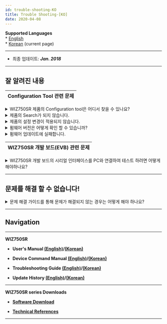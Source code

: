 ```yaml
---
id: trouble-shooting-KO
title: Trouble Shooting-[KO]
date: 2020-04-08
---
```


**Supported Languages**  
\* [English](./Trouble-Shooting-EN.md)  
\* [Korean](./Trouble-Shooting-KO.md) (current page)

-----

  - 최종 업데이트: ***Jan. 2018***

-----

## 잘 알려진 내용

| Configuration Tool 관련 문제 |
| ---------------------------- |

<details>
<summary>WIZ750SR 제품의 Configuration tool은 어디서 찾을 수 있나요?</summary>

  - WIZ750SR은 WIZ107/108SR과 호환 되도록 제작된 제품입니다. 때문에 별도의 Configuration
    tool을 제공하지 않으며, WIZ107/107SR 제품의 Configuration tool로 제품의 설정을 수행 할
    수 있습니다.

  - 최신 버전의 Configuration tool은 [다운로드 페이지](./Download.md) 에서 찾을 수 있습니다.

</details>

<details>
<summary>제품의 Search가 되지 않습니다.</summary>

  - 제품의 전원 및 이더넷 케이블의 연결을 확인 바랍니다.

  - PC에서 모듈로 Ping 요청과 응답이 정상적으로 수행 되는지 확인 부탁 드립니다.
      - Windows의 경우 다음과 같이 확인 할 수 있습니다.
        1.  실행 \> cmd 입력
        2.  ping 192.168.xxx.xxx (제품에 할당된 IP 입력)
        3.  응답 확인

|                                                                                                      |
| ---------------------------------------------------------------------------------------------------- |
| ![](https://d3cmhcsnvv7jc.cloudfront.net/docs/img/products/wiz750sr/troubleshooting/windows_cmd.png) |
| Windows Run에서 'cmd' 커맨드 입력 실행                                                               |

|                                                                                                         |
| ------------------------------------------------------------------------------------------------------- |
| ![](https://d3cmhcsnvv7jc.cloudfront.net/docs/img/products/wiz750sr/troubleshooting/ping_success_0.png) |
| Ping request / reply 성공                                                                               |

|                                                                                                        |
| ------------------------------------------------------------------------------------------------------ |
| ![](https://d3cmhcsnvv7jc.cloudfront.net/docs/img/products/wiz750sr/troubleshooting/ping_failed_0.png) |
| Ping request / reply 실패                                                                              |

  - WIZ750SR 제품의 설정 툴에서 제공하는 UDP Search 기능은 **UDP broadcast, 포트
    50001번**을 이용합니다. **OS의 방화벽**과 **백신 프로그램**을 해제 하신 후 다시 테스트 부탁
    드립니다. 

  - 만약 UDP 포트 관련 문제 인 경우, OS의 인바운드 / 아웃바운드 포트 규칙 설정을 통해 Search 및 펌웨어
    업데이트용 포트 (UDP/TCP 50001, TCP 50002)를 열도록 설정 할 수 있습니다.

  - 여러 개의 네트워크 어댑터를 사용하는 경우, 네트워크 인터페이스 메트릭(Metric) 우선 순위에 따라 패킷 전달에 오류가
    발생 할 수 있습니다. OS 설정에서 사용 중인 하나의 네트워크 어댑터를 제외한 나머지를 **비 활성화 후 다시 테스트**
    바랍니다.
      - 이러한 상황은 VMware 혹은 Virtual Box 등의 **가상머신(VM) 사용 시, VM의 네트워킹을 위해
        생성된 '가상 이더넷 어댑터'에 의해 발생** 할 수 있습니다.
        
</details>

<details>
<summary>제품의 설정 변경이 적용되지 않습니다.</summary>

  - 설정을 변경 하신 후, Configuration tool 상단의 'Setting' 아이콘을 클릭하시면 제품의 재시작과 함께
    변경된 설정 내용이 적용됩니다.

|                                                                                                    |
| -------------------------------------------------------------------------------------------------- |
| ![](https://d3cmhcsnvv7jc.cloudfront.net/docs/img/products/wiz750sr/gettingstarted/configtool.png) |
| WIZ107/108SR & **WIZ750SR** Configuration Tool                                                     |

</details>

<details>
<summary>펌웨어 버전은 어떻게 확인 할 수 있습니까?</summary>

1.  Configuration tool에서 'Search' 후, 왼쪽에 위치한 제품 MAC 주소의 '+' 아이콘을 클릭하여 제품
    정보 펼치기
2.  'Firmware version' 항목 확인

  - 최신 펌웨어 버전은 [제품 업데이트 히스토리 페이지](./Series-Update-History-KO.md)와 [다운로드 페이지](./Download.md) 에서 확인 할 수 있습니다.

</details>

<details>
<summary>펌웨어 업데이트에 실패합니다.</summary>

  - WIZ750SR은 펌웨어 업데이트를 위한 TCP server가 별도로 내장되어 동작하고 있습니다.
      - TCP 포트: 50002

  - PC에서 모듈로 Ping 요청과 응답이 정상적으로 수행 되는지 확인 부탁 드립니다.
      - Windows의 경우 다음과 같이 확인 할 수 있습니다.
        1.  실행 \> cmd 입력
        2.  ping 192.168.xxx.xxx (제품에 할당된 IP 입력)
        3.  응답 확인

|                                                                                                      |
| ---------------------------------------------------------------------------------------------------- |
| ![](https://d3cmhcsnvv7jc.cloudfront.net/docs/img/products/wiz750sr/troubleshooting/windows_cmd.png) |
| Windows Run에서 'cmd' 커맨드 입력 실행                                                               |

|                                                                                                         |
| ------------------------------------------------------------------------------------------------------- |
| ![](https://d3cmhcsnvv7jc.cloudfront.net/docs/img/products/wiz750sr/troubleshooting/ping_success_0.png) |
| Ping request / reply 성공                                                                               |

|                                                                                                        |
| ------------------------------------------------------------------------------------------------------ |
| ![](https://d3cmhcsnvv7jc.cloudfront.net/docs/img/products/wiz750sr/troubleshooting/ping_failed_0.png) |
| Ping request / reply 실패                                                                              |

  - 펌웨어 업데이트 시, Config-tool이 동작 중인 PC와 WIZ750SR 모듈의 IP 대역이 일치해야 합니다.
      - **DHCP 모드** (자동 IP 할당) 사용 시, PC와 제품이 동일한 공유기로부터 IP를 할당 받도록 구성
        바랍니다.
      - **Static 모드** (직접 IP 할당) 사용 시, 다음 예와 같이 설정 바랍니다.
          - 예) 제품의 IP 주소: 192.168.11.2
          - 예) PC의 IP 주소: 192.168.11.3 (동일한 Class C 사설 IP 대역의 다른 IP 주소)

</details>

| WIZ750SR 개발 보드(EVB) 관련 문제 |
| --------------------------------- |

<details>
<summary>WIZ750SR 개발 보드의 시리얼 인터페이스를 PC와 연결하여 테스트 하려면 어떻게 해야하나요?</summary>

  - WIZ750SR 개발 보드는 RS-232/TTL, RS-422/485의 두 가지 버전이 있으며, 각기 다른 시리얼
    인터페이스 커넥터로 구성되어 있습니다.

  - **RS-232/TTL 버전**의 경우 **DB9 커넥터**를 제공합니다. PC의 시리얼 포트에 연결하거나 시중에 판매
    중인 RS-232 to USB 컨버터(\*별매)를 이용하여 연결 할 수 있습니다.

  - **RS-422/485 버전**의 경우 **터미널 블록** 인터페이스를 제공합니다. 이는 사용자 시리얼 장치와의 직접
    연결을 위한 것으로써, 만약 PC에 연결하고자 하면 시중에 판매 중인 RS-422/485 to USB
    커넥터(\*별매)를 이용하여 연결 할 수 있습니다.

</details>

-----

## 문제를 해결 할 수 없습니다\!

<details>
<summary>문제 해결 가이드를 통해 문제가 해결되지 않는 경우는 어떻게 해야 하나요?</summary>

  - [위즈네트 포럼](https://forum.wiznet.io/)을 통해 빠르고 간단하게 기술 문의가 가능합니다.
      - <https://forum.wiznet.io/>


  - 위즈네트의 모든 제품들을 구입 또는 사용하시는 경우 최초 구매일로부터 **1년간 보증**됩니다.
  - 제품 문의를 통해 문제가 해결되지 않는 경우, 제품을 구입하신 구매처 혹은 대리점을 통해 위즈네트 본사로 **RMA**를
    요청하여 주십시오.

</details>

-----

## Navigation

-----

 **WIZ750SR** 

  - **User's Manual [(English)](./Users-Manual-EN.md)/[(Korean)](./Users-Manual-KO.md)** 
  
  - **Device Command Manual [(English)](./Command-Manual-EN.md)/[(Korean)](./Command-Manual-KO.md)**
  
  - **Troubleshooting Guide [(English)](./Trouble-Shooting-EN.md)/[(Korean)](./Trouble-Shooting-KO.md)**
  
  - **Update History [(English)](./Series-Update-History-EN.md)/[(Korean)](./Series-Update-History-KO.md)**
  
-----

**WIZ750SR series Downloads** 

  - **[Software Download](./Download.md)**

  - **[Technical References](./Technical-References.md)**

-----

